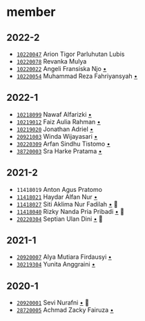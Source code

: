 # member


## 2022-2
+ [`10220047`](10220047.md) Arion Tigor Parluhutan Lubis
+ [`10220078`](10220078.md) Revanka Mulya
+ [`10220022`](10220022.md) Angeli Fransiska Njo [&bull;](https://github.com/AngeliFransiskaNjo/Tugas-Akhir/issues)
+ [`10220054`](10220054.md) Muhammad Reza Fahriyansyah [&bull;](https://github.com/rezafahri11/tugas-akhir/issues)


## 2022-1
+ [`10218099`](10218099.md) Nawaf Alfarizki [&bull;](https://github.com/nawafalfa/final-year-project/issues)
+ [`10219012`](10219012.md) Faiz Aulia Rahman [&bull;](https://github.com/rahmanfaiz/final-year-project/issues)
+ [`10219020`](10219020.md) Jonathan Adriel [&bull;](https://github.com/JonathanAdriel/final-year-project/issues)
+ [`20921003`](20921003.md) Winda Wijayasari [&bull;](https://github.com/windawijayasari/Thesis-Discussion/issues)
+ [`30220309`](30220309.md) Arfan Sindhu Tistomo [&bull;](https://github.com/tistomo/bubble/issues)
+ [`38720003`](38720003.md) Sra Harke Pratama [&bull;](https://github.com/shpratama/nanocaffeine/issues)


## 2021-2
+ `11418019` Anton Agus Pratomo
+ [`11418021`](11418021.md) Haydar Alfan Nur [&bull;](https://github.com/HaydarAlfan/Tugas-Akhir-Kumbang-Koksi/issues)
+ [`11418027`](11418027.md) Siti Aklima Nur Fadilah [&bull;](https://github.com/sitiaklimanurf/Penelitian-Tugas-Akhir-/issues) :leaves:
+ [`11418040`](11418040.md) Rizky Nanda Pria Pribadi [&bull;](https://github.com/Ryznp2/Pemodelan-Matematis-Penyerbukan-Tomat/issues) :leaves:
+ [`20220304`](20220304.md) Septian Ulan Dini [&bull;](https://github.com/septianulandini/Floating-Body-Thesis/issues) :leaves:


## 2021-1
+ [`20920007`](20920007.md) Alya Mutiara Firdausyi [&bull;](https://github.com/alyafirdausyi/thesis-abm/issues)
+ [`30219304`](30219304.md) Yunita Anggraini [&bull;](https://github.com/nita0406/Disertasi/issues)


## 2020-1
+ [`20920001`](20920001.md) Sevi Nurafni [&bull;](https://github.com/sevinurafni/thesis_discussion/issues) :leaves:
+ [`28720005`](28720005.md) Achmad Zacky Fairuza [&bull;](https://github.com/azfairuza/stemcell/issues)
